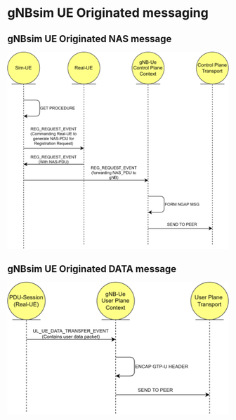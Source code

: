 <!--
SPDX-FileCopyrightText: 2021 Open Networking Foundation <info@opennetworking.org>

SPDX-License-Identifier: Apache-2.0

-->

# gNBsim UE Originated messaging

## gNBsim UE Originated NAS message

![gNBSim](/docs/images/ue_originating_nas_message.png)

## gNBsim UE Originated DATA message

![gNBSim](/docs/images/ue_originating_user_data_packet.png)
